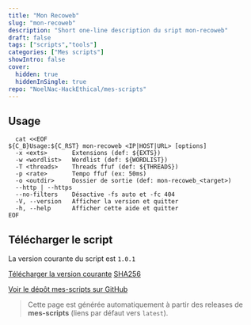 ```yaml
---
title: "Mon Recoweb"
slug: "mon-recoweb"
description: "Short one-line description du sript mon-recoweb"
draft: false
tags: ["scripts","tools"]
categories: ["Mes scripts"]
showIntro: false
cover:
  hidden: true
  hiddenInSingle: true
repo: "NoelNac-HackEthical/mes-scripts"
---
```


## Usage

```
  cat <<EOF
${C_B}Usage:${C_RST} mon-recoweb <IP|HOST|URL> [options]
  -x <exts>       Extensions (def: ${EXTS})
  -w <wordlist>   Wordlist (def: ${WORDLIST})
  -T <threads>    Threads ffuf (def: ${THREADS})
  -p <rate>       Tempo ffuf (ex: 50ms)
  -o <outdir>     Dossier de sortie (def: mon-recoweb_<target>)
  --http | --https
  --no-filters    Désactive -fs auto et -fc 404
  -V, --version   Afficher la version et quitter
  -h, --help      Afficher cette aide et quitter
EOF
```

## Télécharger le script

<p class="version-line">
  La version courante du script est <code>1.0.1</code>
</p>

<div class="dl-row">
  <a href="https://github.com/NoelNac-HackEthical/mes-scripts/releases/latest/download/mon-recoweb" class="he-btn he-btn--neutral">Télécharger la version courante</a>
  <a href="https://github.com/NoelNac-HackEthical/mes-scripts/releases/latest/download/mon-recoweb.sha256" class="he-btn he-btn--sm he-btn--neutral">SHA256</a>
</div>

<p><a href="https://github.com/NoelNac-HackEthical/mes-scripts">Voir le dépôt mes-scripts sur GitHub</a></p>

> Cette page est générée automatiquement à partir des releases de **mes-scripts** (liens par défaut vers `latest`).

